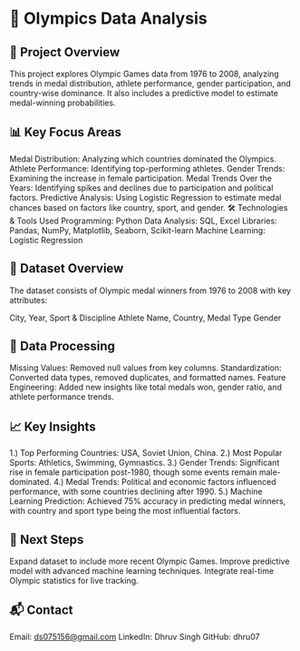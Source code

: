 # 🏅 Olympics Data Analysis
## 📌 Project Overview
This project explores Olympic Games data from 1976 to 2008, analyzing trends in medal distribution, athlete performance, gender participation, and country-wise dominance. It also includes a predictive model to estimate medal-winning probabilities.

## 📊 Key Focus Areas
Medal Distribution: Analyzing which countries dominated the Olympics.
Athlete Performance: Identifying top-performing athletes.
Gender Trends: Examining the increase in female participation.
Medal Trends Over the Years: Identifying spikes and declines due to participation and political factors.
Predictive Analysis: Using Logistic Regression to estimate medal chances based on factors like country, sport, and gender.
🛠️ Technologies & Tools Used
Programming: Python
Data Analysis: SQL, Excel
Libraries: Pandas, NumPy, Matplotlib, Seaborn, Scikit-learn
Machine Learning: Logistic Regression
## 📂 Dataset Overview
The dataset consists of Olympic medal winners from 1976 to 2008 with key attributes:

City, Year, Sport & Discipline
Athlete Name, Country, Medal Type
Gender
## 🔧 Data Processing
Missing Values: Removed null values from key columns.
Standardization: Converted data types, removed duplicates, and formatted names.
Feature Engineering: Added new insights like total medals won, gender ratio, and athlete performance trends.
## 📈 Key Insights
1.) Top Performing Countries: USA, Soviet Union, China.
2.) Most Popular Sports: Athletics, Swimming, Gymnastics.
3.) Gender Trends: Significant rise in female participation post-1980, though some events remain male-dominated.
4.) Medal Trends: Political and economic factors influenced performance, with some countries declining after 1990.
5.) Machine Learning Prediction: Achieved 75% accuracy in predicting medal winners, with country and sport type being the most influential factors.
## 🚀 Next Steps
Expand dataset to include more recent Olympic Games.
Improve predictive model with advanced machine learning techniques.
Integrate real-time Olympic statistics for live tracking.
## 📬 Contact
Email: ds075156@gmail.com
LinkedIn: Dhruv Singh
GitHub: dhru07

